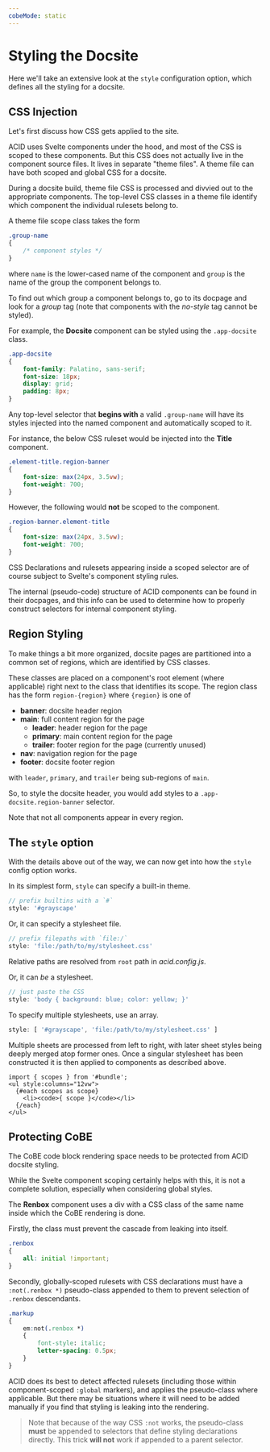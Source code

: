 ```yaml
---
cobeMode: static
---
```


# Styling the Docsite

Here we'll take an extensive look at the `style` configuration option, which defines all the styling for a docsite.


## CSS Injection

Let's first discuss how CSS gets applied to the site.

ACID uses Svelte components under the hood, and most of the CSS is scoped to these components.  But this CSS does not actually live in the component source files. It lives in separate "theme files".  A theme file can have both scoped and global CSS for a docsite.

During a docsite build, theme file CSS is processed and divvied out to the appropriate components.  The top-level CSS classes in a theme file identify which component the individual rulesets belong to.

A theme file scope class takes the form

```css
.group-name
{
    /* component styles */
}
```

where `name` is the lower-cased name of the component and `group` is the name of the group the component belongs to.  

To find out which group a component belongs to, go to its docpage and look for a *group* tag (note that components with the *no-style* tag cannot be styled).

For example, the **Docsite** component can be styled using the `.app-docsite` class. 

```css
.app-docsite
{
    font-family: Palatino, sans-serif;
    font-size: 18px;
    display: grid;
    padding: 8px;
}
```

Any top-level selector that **begins with** a valid `.group-name` will have its styles injected into the named component and automatically scoped to it. 

For instance, the below CSS ruleset would be injected into the **Title** component.

```css
.element-title.region-banner
{
    font-size: max(24px, 3.5vw);
    font-weight: 700;
}
```

However, the following would **not** be scoped to the component.

```css
.region-banner.element-title
{
    font-size: max(24px, 3.5vw);
    font-weight: 700;
}
```

CSS Declarations and rulesets appearing inside a scoped selector are of course subject to Svelte's component styling rules.

The internal (pseudo-code) structure of ACID components can be found in their docpages, and this info can be used to determine how to properly construct selectors for internal component styling.


## Region Styling

To make things a bit more organized, docsite pages are partitioned into a common set of regions, which are identified by CSS classes.

These classes are placed on a component's root element (where applicable) right next to the class that identifies its scope.  The region class has the form `region-{region}` where `{region}` is one of

- **banner**: docsite header region
- **main**: full content region for the page
  - **leader**: header region for the page
  - **primary**: main content region for the page
  - **trailer**: footer region for the page (currently unused)
- **nav**: navigation region for the page
- **footer**: docsite footer region

with `leader`, `primary`, and `trailer` being sub-regions of `main`.

So, to style the docsite header, you would add styles to a `.app-docsite.region-banner` selector.

Note that not all components appear in every region.


## The `style` option

With the details above out of the way, we can now get into how the `style` config option works.

In its simplest form, `style` can specify a built-in theme.

```js
// prefix builtins with a `#`
style: '#grayscape'
```

Or, it can specify a stylesheet file.

```js
// prefix filepaths with `file:/`
style: 'file:/path/to/my/stylesheet.css'
```

Relative paths are resolved from `root` path in *acid.config.js*.

Or, it can *be* a stylesheet.

```js
// just paste the CSS
style: 'body { background: blue; color: yellow; }'
```

To specify multiple stylesheets, use an array.

```js
style: [ '#grayscape', 'file:/path/to/my/stylesheet.css' ]
```

Multiple sheets are processed from left to right, with later sheet styles being deeply merged atop former ones.  Once a singular stylesheet has been constructed it is then applied to components as described above.

```svelte:render label="Scope Classes" allow-css
import { scopes } from '#bundle';
<ul style:columns="12vw">
  {#each scopes as scope}
    <li><code>{ scope }</code></li>
  {/each}
</ul>
```

## Protecting CoBE

The CoBE code block rendering space needs to be protected from ACID docsite styling.

While the Svelte component scoping certainly helps with this, it is not a complete solution, especially when considering global styles.

The **Renbox** component uses a div with a CSS class of the same name inside which the CoBE rendering is done.

Firstly, the class must prevent the cascade from leaking into itself.

```css
.renbox
{
    all: initial !important;
}
```

Secondly, globally-scoped rulesets with CSS declarations must have a `:not(.renbox *)` pseudo-class appended to them to prevent selection of `.renbox` descendants.

```css
.markup
{
    em:not(.renbox *)
    {
        font-style: italic;
        letter-spacing: 0.5px;
    }
}
```

ACID does its best to detect affected rulesets (including those within component-scoped `:global` markers), and applies the pseudo-class where applicable.  But there may be situations where it will need to be added manually if you find that styling is leaking into the rendering.

> Note that because of the way CSS `:not` works, the pseudo-class **must** be appended to selectors that define styling declarations directly.  This trick **will not** work if appended to a parent selector.
